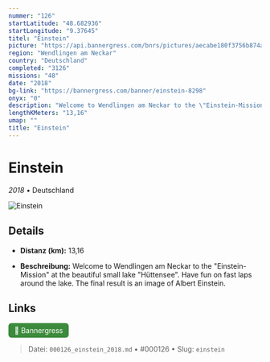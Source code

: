 ```yaml
---
nummer: "126"
startLatitude: "48.682936"
startLongitude: "9.37645"
titel: "Einstein"
picture: "https://api.bannergress.com/bnrs/pictures/aecabe180f3756b874a65b238f42aad1"
region: "Wendlingen am Neckar"
country: "Deutschland"
completed: "3126"
missions: "48"
date: "2018"
bg-link: "https://bannergress.com/banner/einstein-8298"
onyx: "0"
description: "Welcome to Wendlingen am Neckar to the \"Einstein-Mission\" at the beautiful small lake \"Hüttensee\". Have fun on fast laps around the lake. The final result is an image of Albert Einstein."
lengthKMeters: "13,16"
umap: ""
title: "Einstein"
---
```

# Einstein

*2018* • Deutschland

![Einstein](https://api.bannergress.com/bnrs/pictures/aecabe180f3756b874a65b238f42aad1)

## Details
- **Distanz (km):** 13,16



- **Beschreibung:** Welcome to Wendlingen am Neckar to the "Einstein-Mission" at the beautiful small lake "Hüttensee". Have fun on fast laps around the lake. The final result is an image of Albert Einstein.


## Links
<div style="margin-top: 0.5em;">
<a href="https://bannergress.com/banner/einstein-8298" target="_blank" style="display:inline-block;margin-right:8px;padding:6px 12px;background-color:#3c8b3c;color:white;text-decoration:none;border-radius:6px;">🔗 Bannergress</a>

</div>


> Datei: `000126_einstein_2018.md` • #000126 • Slug: `einstein`
